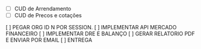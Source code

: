 - [ ] CUD de Arrendamento
- [ ] CUD de Precos e cotações

[ ] PEGAR ORG ID N POR SESSION.
[ ] IMPLEMENTAR API MERCADO FINANCEIRO
[ ] IMPLEMENTAR DRE E BALANÇO
[ ] GERAR RELATORIO PDF E ENVIAR POR EMAIL
[ ] ENTREGA
